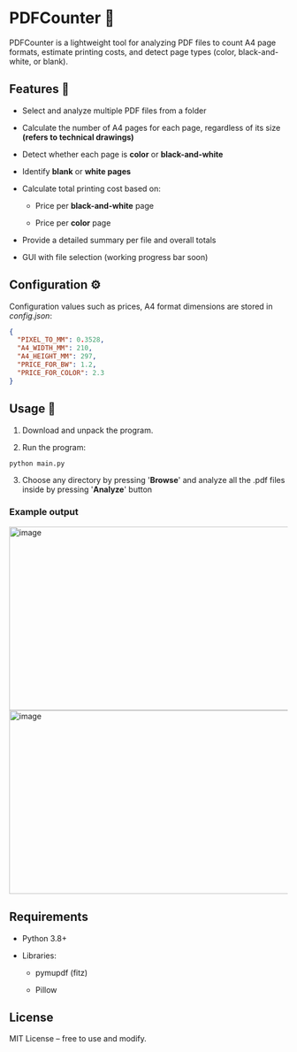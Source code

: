 # PDFCounter 📄

PDFCounter is a lightweight tool for analyzing PDF files to count A4 page formats, estimate printing costs, and detect page types (color, black-and-white, or blank).

## Features 📌
- Select and analyze multiple PDF files from a folder
  
- Calculate the number of A4 pages for each page, regardless of its size **(refers to technical drawings)**

- Detect whether each page is **color** or **black-and-white**

- Identify **blank** or **white pages**

- Calculate total printing cost based on:
  
  - Price per **black-and-white** page

  - Price per **color** page

- Provide a detailed summary per file and overall totals

- GUI with file selection (working progress bar soon)

## Configuration ⚙️

Configuration values such as prices, A4 format dimensions are stored in *config.json*:

```json
{
  "PIXEL_TO_MM": 0.3528,
  "A4_WIDTH_MM": 210,
  "A4_HEIGHT_MM": 297,
  "PRICE_FOR_BW": 1.2,
  "PRICE_FOR_COLOR": 2.3
}
```

## Usage 🚀

1. Download and unpack the program.

2. Run the program:

```
python main.py
```
3. Choose any directory by pressing '**Browse**' and analyze all the .pdf files inside by pressing '**Analyze**' button

### Example output

<img width="1002" height="332" alt="image" src="https://github.com/user-attachments/assets/d0c9858a-d2fc-4ae4-85bb-c7a4c5a95481" />
<img width="1002" height="332" alt="image" src="https://github.com/user-attachments/assets/18873bde-d41e-46aa-b6ab-684f2cfb00d7" />



## Requirements
- Python 3.8+

- Libraries:

  - pymupdf (fitz)

  - Pillow
 
## License

MIT License – free to use and modify.

